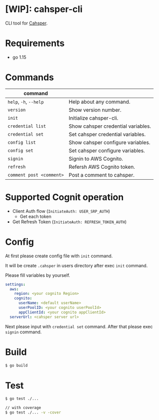 # [WIP]: cahsper-cli

CLI tool for [Cahsper](https://github.com/YoshinoriN/cahsper).

# Requirements

* go 1.15

# Commands

|command||
|---|---|
|`help`, `-h`, `--help`|Help about any command.|
|`version`|Show version number.|
|`init`|Initialize cahsper-cli.|
|`credential list`|Show cahsper credential variables.|
|`credential set`|Set cahsper credential variables.|
|`config list`|Show cahsper configure variables.|
|`config set`|Set cahsper configure variables.|
|`signin`|Signin to AWS Cognito.|
|`refresh`|Refersh AWS Cognito token.|
|`comment post <comment>`|Post a comment to cahsper.|

# Supported Cognit operation

* Client Auth flow (`InitiateAuth: USER_SRP_AUTH`)
    * Get each token
* Get Refresh Token (`InitiateAuth: REFRESH_TOKEN_AUTH`)

# Config

At first please create config file with `init` command.

It will be create `.cahsper` in users directory after exec `init` command.

Please fill variables by yourself.

```yaml
settings:
  aws:
    region: <your cognito Region>
    cognito:
      userName: <default userName>
      userPoolID: <your cognito userPoolId>
      appClientId: <your cognito appClientId>
  serverUrl: <cahsper server url>
```

Next please input with `credential set` command. After that please exec `signin` command.

# Build

```sh
$ go build
```

# Test

```sh
$ go test ./...

// with coverage
$ go test ./... -v -cover
```
